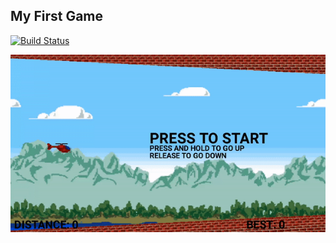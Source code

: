  ## My First Game
 
 [![Build Status](https://travis-ci.org/krunal3kapadiya/My-First-Game.svg?branch=master)](https://travis-ci.org/krunal3kapadiya/My-First-Game)
 
 ![demoGif](/MyFirstGame.gif)
